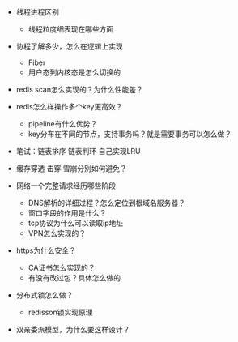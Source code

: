 - 线程进程区别
    - 线程粒度细表现在哪些方面
- 协程了解多少，怎么在逻辑上实现
    - Fiber
    - 用户态到内核态是怎么切换的
- redis scan怎么实现的？为什么性能差？
- redis怎么样操作多个key更高效？
    - pipeline有什么优势？
    - key分布在不同的节点，支持事务吗？就是需要事务可以怎么做？
- 笔试：链表排序  链表判环  自己实现LRU
- 缓存穿透 击穿 雪崩分别如何避免？

- 网络一个完整请求经历哪些阶段
    - DNS解析的详细过程？怎么定位到根域名服务器？
    - 窗口字段的作用是什么？
    - tcp协议为什么可以读取ip地址
    - VPN怎么实现的？
- https为什么安全？
    - CA证书怎么实现的？
    - 有没有改过包？具体怎么做的

- 分布式锁怎么做？
    - redisson锁实现原理
- 双亲委派模型，为什么要这样设计？